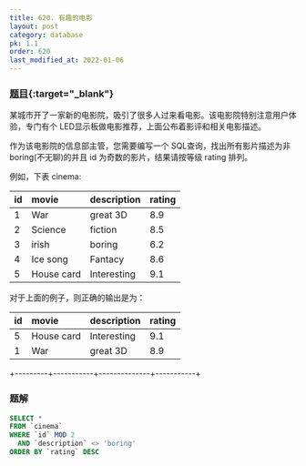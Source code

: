 ```yaml
---
title: 620. 有趣的电影
layout: post
category: database
pk: 1.1
order: 620
last_modified_at: 2022-01-06
---
```


### [题目](https://leetcode-cn.com/problems/not-boring-movies/){:target="_blank"}

某城市开了一家新的电影院，吸引了很多人过来看电影。该电影院特别注意用户体验，专门有个 LED显示板做电影推荐，上面公布着影评和相关电影描述。

作为该电影院的信息部主管，您需要编写一个 SQL查询，找出所有影片描述为非boring(不无聊)的并且 id 为奇数的影片，结果请按等级 rating 排列。

例如，下表 cinema:

|   id    | movie     |  description |  rating   |
|:---|:---|:---|:---|
|   1     | War       |   great 3D   |   8.9     |
|   2     | Science   |   fiction    |   8.5     |
|   3     | irish     |   boring     |   6.2     |
|   4     | Ice song  |   Fantacy    |   8.6     |
|   5     | House card|   Interesting|   9.1     |

对于上面的例子，则正确的输出是为：

|   id    | movie     |  description |  rating   |
|:---|:---|:---|:---|
|   5     | House card|   Interesting|   9.1     |
|   1     | War       |   great 3D   |   8.9     |
+---------+-----------+--------------+-----------+

### 题解

```sql
SELECT *
FROM `cinema`
WHERE `id` MOD 2
  AND `description` <> 'boring'
ORDER BY `rating` DESC
```
